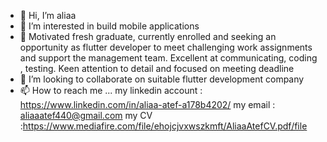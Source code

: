 - 👋 Hi, I’m aliaa
- 👀 I’m interested in build mobile applications
- 🌱 Motivated fresh graduate, currently enrolled and seeking an opportunity as flutter developer to meet
challenging work assignments and support the management team. Excellent at communicating, coding ,
testing. Keen attention to detail and focused on meeting deadline
- 💞️ I’m looking to collaborate on suitable flutter development company
- 📫 How to reach me ...
my linkedin account : https://www.linkedin.com/in/aliaa-atef-a178b4202/
my email : aliaaatef440@gmail.com
my CV :https://www.mediafire.com/file/ehojcjvxwszkmft/AliaaAtefCV.pdf/file
<!---
aliaa3atef/aliaa3atef is a ✨ special ✨ repository because its `README.md` (this file) appears on your GitHub profile.
You can click the Preview link to take a look at your changes.
--->
